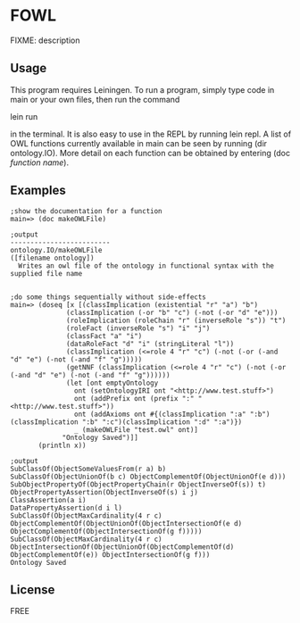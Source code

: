 # FOWL
FIXME: description

## Usage
This program requires Leiningen. To run a program, simply type code in main or your own files, then run the command


lein run

in the terminal. It is also easy to use in the REPL by running lein repl. A list of OWL functions currently available in main can be seen by running (dir ontology.IO). More detail on each function can be obtained by entering (doc _function name_).

## Examples
```
;show the documentation for a function
main=> (doc makeOWLFile)

;output
-------------------------
ontology.IO/makeOWLFile
([filename ontology])
  Writes an owl file of the ontology in functional syntax with the supplied file name
  

;do some things sequentially without side-effects
main=> (doseq [x [(classImplication (existential "r" "a") "b")
	          (classImplication (-or "b" "c") (-not (-or "d" "e")))
	          (roleImplication (roleChain "r" (inverseRole "s")) "t")
	          (roleFact (inverseRole "s") "i" "j")
	          (classFact "a" "i")
	          (dataRoleFact "d" "i" (stringLiteral "l"))
	          (classImplication (<=role 4 "r" "c") (-not (-or (-and "d" "e") (-not (-and "f" "g")))))
	          (getNNF (classImplication (<=role 4 "r" "c") (-not (-or (-and "d" "e") (-not (-and "f" "g"))))))
	          (let [ont emptyOntology
		        ont (setOntologyIRI ont "<http://www.test.stuff>")
		        ont (addPrefix ont (prefix ":" "<http://www.test.stuff>"))
		        ont (addAxioms ont #{(classImplication ":a" ":b")(classImplication ":b" ":c")(classImplication ":d" ":a")})
		        _ (makeOWLFile "test.owl" ont)]
	         "Ontology Saved")]]
       (println x))

;output
SubClassOf(ObjectSomeValuesFrom(r a) b)
SubClassOf(ObjectUnionOf(b c) ObjectComplementOf(ObjectUnionOf(e d)))
SubObjectPropertyOf(ObjectPropertyChain(r ObjectInverseOf(s)) t)
ObjectPropertyAssertion(ObjectInverseOf(s) i j)
ClassAssertion(a i)
DataPropertyAssertion(d i l)
SubClassOf(ObjectMaxCardinality(4 r c) ObjectComplementOf(ObjectUnionOf(ObjectIntersectionOf(e d) ObjectComplementOf(ObjectIntersectionOf(g f)))))
SubClassOf(ObjectMaxCardinality(4 r c) ObjectIntersectionOf(ObjectUnionOf(ObjectComplementOf(d) ObjectComplementOf(e)) ObjectIntersectionOf(g f)))
Ontology Saved
```

## License
FREE
